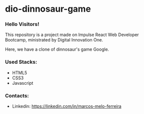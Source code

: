 # dio-dinnosaur-game

### Hello Visitors!

This repository is a project made on Impulse React Web Developer Bootcamp, ministrated by Digital Innovation One.

Here, we have a clone of dinnosaur's game Google.

### Used Stacks:

- HTML5
- CSS3
- Javascript

### Contacts:

- Linkedin: https://linkedin.com/in/marcos-melo-ferreira

